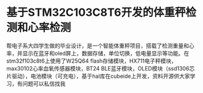 # 基于STM32C103C8T6开发的体重秤检测和心率检测
帮电子系大四学生做的毕业设计，是一个智能体重秤项目，搭载了检测重量和心率，并显示在蓝牙和oled屏上，数据存储，单位切换，低电量显示等功能。在stm32f103c8t6上使用了W25Q64 flash存储模块，HX711电子秤模块，max30102心率血氧传感器模块，BT24 BLE蓝牙模块，OLED模块（ssd1306芯片驱动），电池模块（可充电），基于hal库在cubeide上开发，资料开源供大家学习，有问题可以私信找我
